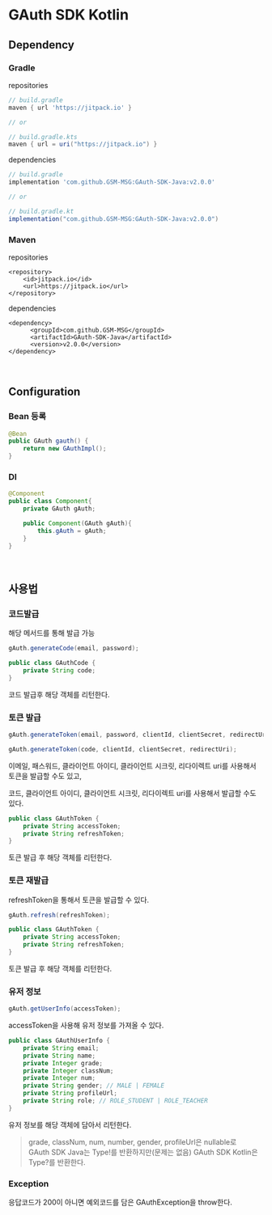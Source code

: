 # GAuth SDK Kotlin

## Dependency

### Gradle
repositories
```gradle
// build.gradle
maven { url 'https://jitpack.io' }

// or

// build.gradle.kts
maven { url = uri("https://jitpack.io") }
```

dependencies
```gradle
// build.gradle
implementation 'com.github.GSM-MSG:GAuth-SDK-Java:v2.0.0'

// or

// build.gradle.kt
implementation("com.github.GSM-MSG:GAuth-SDK-Java:v2.0.0")
```

### Maven
repositories
```maven
<repository>
    <id>jitpack.io</id>
    <url>https://jitpack.io</url>
</repository>
```

dependencies
```maven
<dependency>
	  <groupId>com.github.GSM-MSG</groupId>
	  <artifactId>GAuth-SDK-Java</artifactId>
	  <version>v2.0.0</version>
</dependency>
```

<br>

## Configuration

### Bean 등록
```java
@Bean
public GAuth gauth() {
	return new GAuthImpl();
}
```

### DI
```java
@Component
public class Component{
	private GAuth gAuth;

	public Component(GAuth gAuth){
		this.gAuth = gAuth;
	}
}
```

<br>

## 사용법

### 코드발급
해당 메서드를 통해 발급 가능
```java
gAuth.generateCode(email, password);
```

```java
public class GAuthCode {
    private String code;
}
```

코드 발급후 해당 객체를 리턴한다.

### 토큰 발급

```java
gAuth.generateToken(email, password, clientId, clientSecret, redirectUri);

gAuth.generateToken(code, clientId, clientSecret, redirectUri);
```
이메일, 패스워드, 클라이언트 아이디, 클라이언트 시크릿, 리다이렉트 uri를 사용해서 토큰을 발급할 수도 있고,
  
코드, 클라이언트 아이디, 클라이언트 시크릿, 리다이렉트 uri를 사용해서 발급할 수도 있다.

```java
public class GAuthToken {
    private String accessToken;
    private String refreshToken;
}
```
토큰 발급 후 해당 객체를 리턴한다.

### 토큰 재발급

refreshToken을 통해서 토큰을 발급할 수 있다.

```java
gAuth.refresh(refreshToken);
```

```java
public class GAuthToken {
    private String accessToken;
    private String refreshToken;
}
```
토큰 발급 후 해당 객체를 리턴한다.

### 유저 정보

```java
gAuth.getUserInfo(accessToken);
```

accessToken을 사용해 유저 정보를 가져올 수 있다.

```java
public class GAuthUserInfo {
    private String email;
    private String name;
    private Integer grade;
    private Integer classNum;
    private Integer num;
    private String gender; // MALE | FEMALE
    private String profileUrl;
    private String role; // ROLE_STUDENT | ROLE_TEACHER
}
```

유저 정보를 해당 객체에 담아서 리턴한다.
  
> grade, classNum, num, number, gender, profileUrl은 nullable로  
> GAuth SDK Java는 Type!를 반환하지만(문제는 없음) GAuth SDK Kotlin은 Type?를 반환한다.

### Exception
응답코드가 200이 아니면 예외코드를 담은 GAuthException을 throw한다.